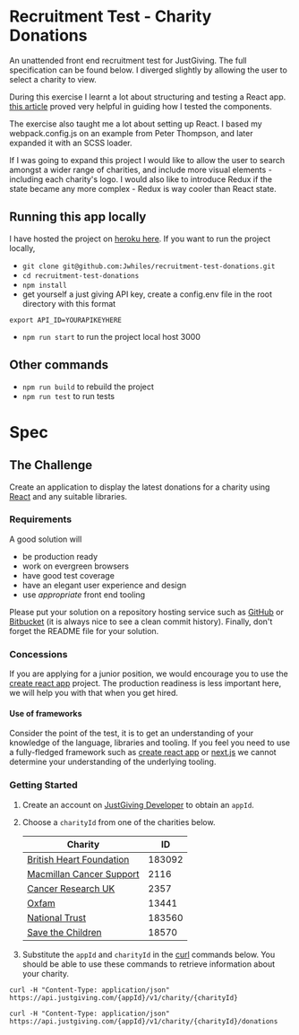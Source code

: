 # Recruitment Test - Charity Donations
An unattended front end recruitment test for JustGiving. The full specification can be found below. I diverged slightly by allowing the user to select a charity to view.

During this exercise I learnt a lot about structuring and testing a React app. [this article](https://medium.freecodecamp.com/the-right-way-to-test-react-components-548a4736ab22#.qtzc4tnti) proved very helpful in guiding how I tested the components. 

The exercise also taught me a lot about setting up React. I based my webpack.config.js on an example from Peter Thompson, and later expanded it with an SCSS loader. 

If I was going to expand this project I would like to allow the user to search amongst a wider range of charities, and include more visual elements - including each charity's logo. I would also like to introduce Redux if the state became any more complex - Redux is way cooler than React state. 

## Running this app locally
I have hosted the project on [heroku here](https://just-giving-challenge.herokuapp.com/). If you want to run the project locally,
* `git clone git@github.com:Jwhiles/recruitment-test-donations.git`
* `cd recruitment-test-donations`
* `npm install`
* get yourself a just giving API key, create a config.env file in the root directory with this format 
```
export API_ID=YOURAPIKEYHERE
```
* `npm run start` to run the project local host 3000


## Other commands
* `npm run build` to rebuild the project
* `npm run test` to run tests


# Spec
## The Challenge
Create an application to display the latest donations for a charity using [React](https://facebook.github.io/react) and any suitable libraries.

### Requirements
A good solution will
* be production ready
* work on evergreen browsers
* have good test coverage
* have an elegant user experience and design
* use _appropriate_ front end tooling

Please put your solution on a repository hosting service such as [GitHub](https://github.com) or [Bitbucket](https://bitbucket.org) (it is always nice to see a clean commit history). Finally, don't forget the README file for your solution.

### Concessions
If you are applying for a junior position, we would encourage you to use the [create react app](https://github.com/facebookincubator/create-react-app) project. The production readiness is less important here, we will help you with that when you get hired.

#### Use of frameworks

Consider the point of the test, it is to get an understanding of your knowledge of the language, libraries and tooling. If you feel you need to use a fully-fledged framework such as [create react app](https://github.com/facebookincubator/create-react-app) or [next.js](https://github.com/zeit/next.js) we cannot determine your understanding of the underlying tooling.

### Getting Started
1. Create an account on [JustGiving Developer](https://developer.justgiving.com/) to obtain an `appId`.

2. Choose a `charityId` from one of the charities below.

	| Charity                                                                       | ID     |
	|-------------------------------------------------------------------------------|--------|
	| [British Heart Foundation](https://www.justgiving.com/britishheartfoundation) | 183092 |
	| [Macmillan Cancer Support](https://www.justgiving.com/macmillan)              | 2116   |
	| [Cancer Research UK](https://www.justgiving.com/cancerresearchuk)             | 2357   |
	| [Oxfam](https://www.justgiving.com/oxfam)                                     | 13441  |
	| [National Trust](https://www.justgiving.com/nationaltrust)                    | 183560 |
	| [Save the Children](https://www.justgiving.com/savethechildren)               | 18570  |

3. Substitute the `appId` and `charityId` in the [curl](https://curl.haxx.se/docs/manual.html) commands below. You should be able to use these commands to retrieve information about your charity.
```
curl -H "Content-Type: application/json" https://api.justgiving.com/{appId}/v1/charity/{charityId}
```
```
curl -H "Content-Type: application/json" https://api.justgiving.com/{appId}/v1/charity/{charityId}/donations
```
